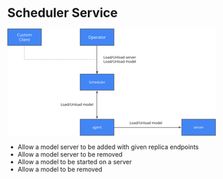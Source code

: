 # Scheduler Service

![architecture](architecture.png)


 * Allow a model server to be added  with given replica endpoints
 * Allow a model server to be removed
 * Allow a model to be started on a server
 * Allow a model to be removed

